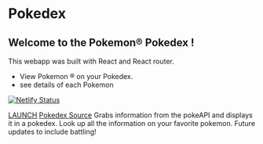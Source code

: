 # Pokedex

## Welcome to the **Pokemon®️ Pokedex** !

This webapp was built with React and React router.

- View Pokemon :registered: on your Pokedex.
- see details of each Pokemon

[![Netlify Status](https://api.netlify.com/api/v1/badges/0b30e640-e70b-49d7-8980-02cee4da9288/deploy-status)](https://app.netlify.com/sites/vigorous-chandrasekhar-8ced84/deploys)

[LAUNCH](https://vigorous-chandrasekhar-8ced84.netlify.app/)
[ Pokedex Source](https://github.com/fanzeyi/pokemon.json/blob/master/pokedex.json)
Grabs information from the pokeAPI and displays it in a pokedex. Look up all the information on your favorite pokemon. Future updates to include battling!

